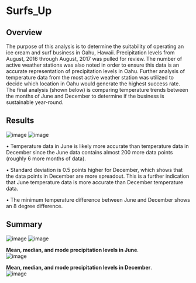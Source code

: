 # Surfs_Up

## Overview

The purpose of this analysis is to determine the suitability of operating an ice cream and surf business in Oahu, Hawaii. Precipitation levels from August, 2016 through August, 2017 was pulled for review. The number of active weather stations was also noted in order to ensure this data is an accurate representation of precipitation levels in Oahu. Further analysis of temperature data from the most active weather station was utilized to decide which location in Oahu would generate the highest success rate. The final analysis (shown below) is comparing temperature trends between the months of June and December to determine if the business is sustainable year-round.

## Results

![image](https://user-images.githubusercontent.com/89353378/141724206-c56409e8-2ec7-4ff4-9658-0ab606683274.png)
     ![image](https://user-images.githubusercontent.com/89353378/141724362-2f07272f-5aff-440a-a84e-337675982459.png)
     
•	Temperature data in June is likely more accurate than temperature data in December since the June data contains almost 200 more data points (roughly 6 more months of data).

•	Standard deviation is 0.5 points higher for December, which shows that the data points in December are more spreadout. This is a further indication that June temperature data is more accurate than December temperature data.

•	The minimum temperature difference between June and December shows an 8 degree difference. 


## Summary


![image](https://user-images.githubusercontent.com/89353378/141834245-7c672188-03a6-420e-8fd9-8baa874824e4.png)
![image](https://user-images.githubusercontent.com/89353378/141834123-4a5347d9-c7fd-45a8-82be-47e6146cd37d.png)

**Mean, median, and mode precipitation levels in June**.\
![image](https://user-images.githubusercontent.com/89353378/141834550-ac1f3bce-7f84-4c3b-84bb-5c7fafae7277.png)

**Mean, median, and mode precipitation levels in December**.\
![image](https://user-images.githubusercontent.com/89353378/141834678-89ebae17-c5df-4097-b8b2-1b33b74a307e.png)


